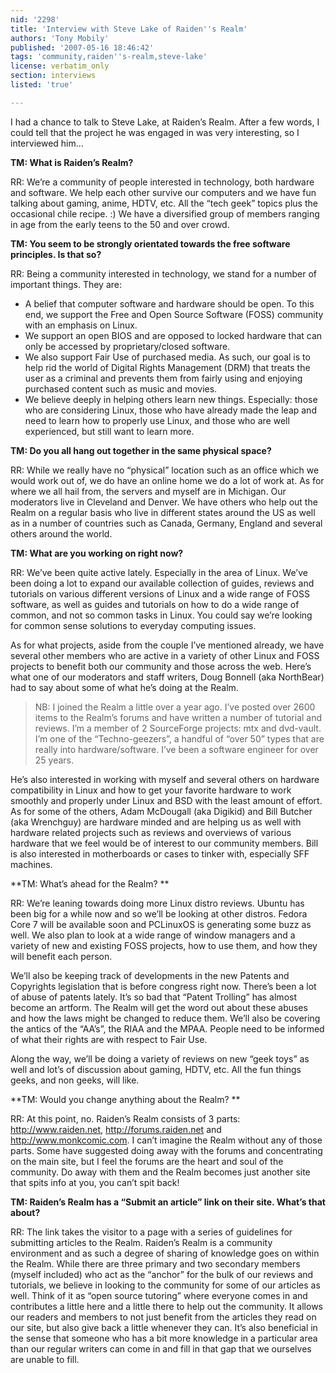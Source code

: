 ```yaml
---
nid: '2298'
title: 'Interview with Steve Lake of Raiden''s Realm'
authors: 'Tony Mobily'
published: '2007-05-16 18:46:42'
tags: 'community,raiden''s-realm,steve-lake'
license: verbatim_only
section: interviews
listed: 'true'

---
```

I had a chance to talk to Steve Lake, at Raiden’s Realm. After a few words, I could tell that the project he was engaged in was very interesting, so I interviewed him...

**TM: What is Raiden’s Realm?**

RR: We’re a community of people interested in technology, both hardware and software. We help each other survive our computers and we have fun talking about gaming, anime, HDTV, etc. All the “tech geek” topics plus the occasional chile recipe.  :)  We have a diversified group of members ranging in age from the early teens to the 50 and over crowd. 

**TM: You seem to be strongly orientated towards the free software principles. Is that so?**

RR: Being a community interested in technology, we stand for a number of important things.  They are: 


* A belief that computer software and hardware should be open. To this end, we support the Free and Open Source Software (FOSS) community with an emphasis on Linux.
* We support an open BIOS and are opposed to locked hardware that can only be accessed by proprietary/closed software. 
* We also support Fair Use of purchased media. As such, our goal is to help rid the world of Digital Rights Management (DRM) that treats the user as a criminal and prevents them from fairly using and enjoying purchased content such as music and movies. 
* We believe deeply in helping others learn new things.  Especially: those who are considering Linux, those who have already made the leap and need to learn how to properly use Linux, and those who are well experienced, but still want to learn more.

**TM: Do you all hang out together in the same physical space?**

RR:  While we really have no “physical” location such as an office which we would work out of, we do have an online home we do a lot of work at.  As for where we all hail from, the servers and myself are in Michigan.  Our moderators live in Cleveland and Denver.  We have others who help out the Realm on a regular basis who live in different states around the US as well as in a number of countries such as Canada, Germany, England and several others around the world. 

**TM: What are you working on right now?**

RR: We’ve been quite active lately.  Especially in the area of Linux.  We’ve been doing a lot to expand our available collection of guides, reviews and tutorials on various different versions of Linux and a wide range of FOSS software, as well as guides and tutorials on how to do a wide range of common, and not so common tasks in Linux.  You could say we’re looking for common sense solutions to everyday computing issues.

As for what projects, aside from the couple I’ve mentioned already, we have several other members who are active in a variety of other Linux and FOSS projects to benefit both our community and those across the web.  Here’s what one of our moderators and staff writers, Doug Bonnell (aka NorthBear) had to say about some of what he’s doing at the Realm.


>NB: I joined the Realm a little over a year ago. I’ve posted over 2600 items to the Realm’s forums and have written a number of tutorial and reviews. I’m a member of 2 SourceForge projects: mtx and dvd-vault. I’m one of the “Techno-geezers”, a handful of “over 50” types that are really into hardware/software.  I’ve been a software engineer for over 25 years.

He’s also interested in working with myself and several others on hardware compatibility in Linux and how to get your favorite hardware to work smoothly and properly under Linux and BSD with the least amount of effort.  As for some of the others, Adam McDougall (aka Digikid) and Bill Butcher (aka Wrenchguy) are hardware minded and are helping us as well with hardware related projects such as reviews and overviews of various hardware that we feel would be of interest to our community members.  Bill is also interested in motherboards or cases to tinker with, especially SFF machines. 

**TM: What’s ahead for the Realm? **

RR: We’re leaning towards doing more Linux distro reviews. Ubuntu has been big for a while now and so we’ll be looking at other distros. Fedora Core 7 will be available soon and PCLinuxOS is generating some buzz as well.  We also plan to look at a wide range of window managers and a variety of new and existing FOSS projects, how to use them, and how they will benefit each person.

We’ll also be keeping track of developments in the new Patents and Copyrights legislation that is before congress right now.  There’s been a lot of abuse of patents lately.  It’s so bad that “Patent Trolling” has almost become an artform.  The Realm will get the word out about these abuses and how the laws might be changed to reduce them. We’ll also be covering the antics of the “AA’s”, the RIAA and the MPAA. People need to be informed of what their rights are with respect to Fair Use. 

Along the way, we’ll be doing a variety of reviews on new “geek toys” as well and lot’s of discussion about gaming, HDTV, etc. All the fun things geeks, and non geeks, will like. 

**TM: Would you change anything about the Realm? **

RR: At this point, no.  Raiden’s Realm consists of 3 parts: http://www.raiden.net, http://forums.raiden.net and http://www.monkcomic.com.  I can’t imagine the Realm without any of those parts. Some have suggested doing away with the forums and concentrating on the main site, but I feel the forums are the heart and soul of the community. Do away with them and the Realm becomes just another site that spits info at you, you can’t spit back! 

**TM: Raiden’s Realm has a “Submit an article” link on their site.  What’s that about?**

RR: The link takes the visitor to a page with a series of guidelines for submitting articles to the Realm.  Raiden’s Realm is a community environment and as such a degree of sharing of knowledge goes on within the Realm.  While there are three primary and two secondary members (myself included) who act as the “anchor” for the bulk of our reviews and tutorials, we believe in looking to the community for some of our articles as well.  Think of it as “open source tutoring” where everyone comes in and contributes a little here and a little there to help out the community.  It allows our readers and members to not just benefit from the articles they read on our site, but also give back a little whenever they can.  It’s also beneficial in the sense that someone who has a bit more knowledge in a particular area than our regular writers can come in and fill in that gap that we ourselves are unable to fill.

